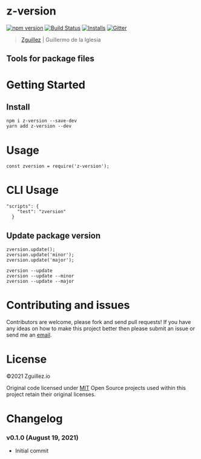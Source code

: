 # z-version

[![npm version](https://badge.fury.io/js/z-version.svg)](https://badge.fury.io/js/z-version)
[![Build Status](https://travis-ci.org/zguillez/z-version.svg?branch=master)](https://travis-ci.org/zguillez/z-version)
[![Installs](https://img.shields.io/npm/dt/z-version.svg)](https://coveralls.io/r/zguillez/z-version)
[![Gitter](https://badges.gitter.im/zguillez/z-version.svg)](https://gitter.im/zguillez/z-version?utm_source=badge&utm_medium=badge&utm_campaign=pr-badge&utm_content=badge)

> [Zguillez](https://zguillez.io) | Guillermo de la Iglesia

## Tools for package files

# Getting Started

## Install

```
npm i z-version --save-dev
yarn add z-version --dev
```

# Usage

```
const zversion = require('z-version');
```

# CLI Usage

```
"scripts": {
    "test": "zversion"
  }
```

## Update package version

```
zversion.update();
zversion.update('minor');
zversion.update('major');
```

```
zversion --update
zversion --update --minor
zversion --update --major
```

# Contributing and issues

Contributors are welcome, please fork and send pull requests! If you have any ideas on how to make this project better then please submit an issue or send me an [email](mailto:mail@zguillez.io).

# License

©2021 Zguillez.io

Original code licensed under [MIT](https://en.wikipedia.org/wiki/MIT_License) Open Source projects used within this project retain their original licenses.

# Changelog

### v0.1.0 (August 19, 2021)

* Initial commit
